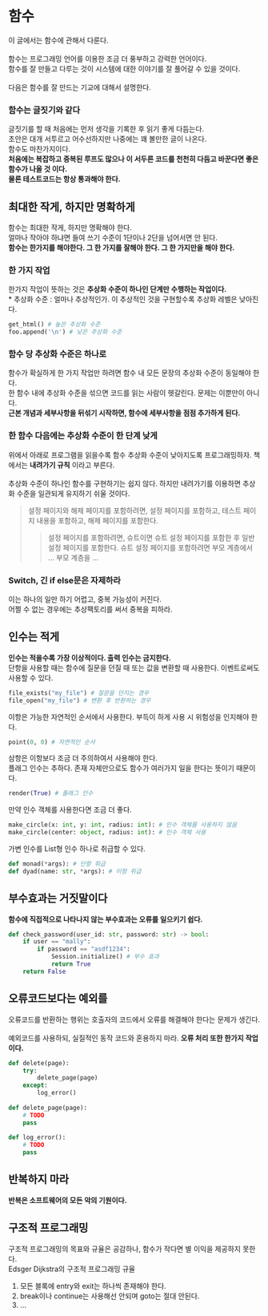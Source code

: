 # 함수
이 글에서는 함수에 관해서 다룬다.<br/><br/>
함수는 프로그래밍 언어를 이용한 조금 더 풍부하고 강력한 언어이다.<br/>
함수를 잘 만들고 다루는 것이 시스템에 대한 이야기를 잘 풀어갈 수 있을 것이다.<br/>
<br/>
다음은 함수를 잘 만드는 기교에 대해서 설명한다.
### 함수는 글짓기와 같다
글짓기를 할 때 처음에는 먼저 생각을 기록한 후 읽기 좋게 다듬는다.<br/>
초안은 대개 서투르고 어수선하지만 나중에는 꽤 볼만한 글이 나온다.<br/>
함수도 마찬가지이다.<br/>
__처음에는 복잡하고 중복된 루프도 많으나 이 서두른 코드를 천천히 다듬고 바꾼다면 좋은 함수가 나올 것 이다.__<br/>
__물론 테스트코드는 항상 통과해야 한다.__<br/>

## 최대한 작게, 하지만 명확하게
함수는 최대한 작게, 하지만 명확해야 한다.<br/>
얼마나 작아야 하냐면 들여 쓰기 수준이 1단이나 2단을 넘어서면 안 된다.<br/>
__함수는 한가지를 해야한다. 그 한 가지를 잘해야 한다. 그 한 가지만을 해야 한다.__
<br/>
### 한 가지 작업
한가지 작업이 뜻하는 것은 __추상화 수준이 하나인 단계만 수행하는 작업이다.__<br/>
\* 추상화 수준 : 얼마나 추상적인가. 이 추상적인 것을 구현할수록 추상화 레벨은 낮아진다.
```python
get_html() # 높은 추상화 수준
foo.append('\n') # 낮은 추상화 수준
```

### 함수 당 추상화 수준은 하나로
함수가 확실하게 한 가지 작업만 하려면 함수 내 모든 문장의 추상화 수준이 동일해야 한다.<br/>
한 함수 내에 추상화 수준을 섞으면 코드를 읽는 사람이 헷갈린다. 문제는 이뿐만이 아니다.<br/>
__근본 개념과 세부사항을 뒤섞기 시작하면, 함수에 세부사항을 점점 추가하게 된다.__<br/>

### 한 함수 다음에는 추상화 수준이 한 단계 낮게
위에서 아래로 프로그램을 읽을수록 함수 추상화 수준이 낮아지도록 프로그래밍하자. 책에서는 __내려가기 규칙__ 이라고 부른다.<br/>
<br/>
추상화 수준이 하나인 함수를 구현하기는 쉽지 않다. 하지만 내려가기를 이용하면 추상화 수준을 일관되게 유지하기 쉬울 것이다.<br/>
> 설정 페이지와 해제 페이지를 포함하려면, 설정 페이지를 포함하고, 테스트 페이지 내용을 포함하고, 해제 페이지를 포함한다.
>> 설정 페이지를 포함하려면, 슈트이면 슈트 설정 페이지를 포함한 후 일반 설정 페이지를 포함한다.
>> 슈트 설정 페이지를 포함하려면 부모 계층에서 ...
>> 부모 계층을 ... 

### Switch, 긴 if else문은 자제하라
이는 하나의 일만 하기 어렵고, 중복 가능성이 커진다.<br/>
어쩔 수 없는 경우에는 추상팩토리를 써서 중복을 피하라.

## 인수는 적게
__인수는 적을수록 가장 이상적이다. 출력 인수는 금지한다.__<br/>
단항을 사용할 때는 함수에 질문을 던질 때 또는 값을 변환할 때 사용한다. 이벤트로써도 사용할 수 있다.<br/>
```python
file_exists("my_file") # 질문을 던지는 경우
file_open("my_file") # 변환 후 반환하는 경우
```
이항은 가능한 자연적인 순서에서 사용한다. 부득이 하게 사용 시 위험성을 인지해야 한다.<br/>
```python
point(0, 0) # 자연적인 순서
```
삼항은 이항보다 조금 더 주의하여서 사용해야 한다.<br/>
플래그 인수는 추하다. 존재 자체만으로도 함수가 여러가지 일을 한다는 뜻이기 때문이다.<br/>
```python
render(True) # 플래그 인수
```
만약 인수 객체를 사용한다면 조금 더 좋다.<br/>
```python
make_circle(x: int, y: int, radius: int): # 인수 객체를 사용하지 않음
make_circle(center: object, radius: int): # 인수 객체 사용 
```
가변 인수를 List형 인수 하나로 취급할 수 있다.<br/>
```python
def monad(*args): # 단항 취급
def dyad(name: str, *args): # 이항 취급
```

## 부수효과는 거짓말이다
__함수에 직접적으로 나타나지 않는 부수효과는 오류를 일으키기 쉽다.__<br/>
```python
def check_password(user_id: str, password: str) -> bool:
    if user == "mally":
        if password == "asdf1234":
            Session.initialize() # 부수 효과
            return True
    return False
```

## 오류코드보다는 예외를
오류코드를 반환하는 행위는 호출자의 코드에서 오류를 해결해야 한다는 문제가 생긴다.<br/>
<br/>
예외코드를 사용하되, 실질적인 동작 코드와 혼용하지 마라. __오류 처리 또한 한가지 작업이다.__
```python
def delete(page):
    try:
        delete_page(page)
    except:
        log_error()
        
def delete_page(page):
    # TODO
    pass
    
def log_error():
    # TODO
    pass
```

## 반복하지 마라
__반복은 소프트웨어의 모든 악의 기원이다.__

## 구조적 프로그래밍
구조적 프로그래밍의 목표와 규율은 공감하나, 함수가 작다면 별 이익을 제공하지 못한다.<br/>
Edsger Dijkstra의 구조적 프로그래밍 규율
1. 모든 블록에 entry와 exit는 하나씩 존재해야 한다.
2. break이나 continue는 사용해선 안되며 goto는 절대 안된다.
3. ...
